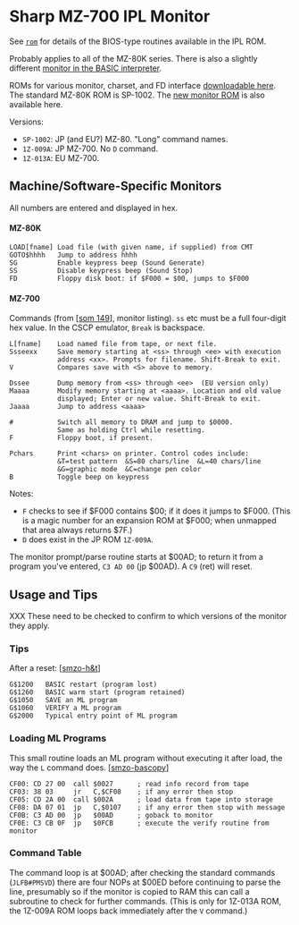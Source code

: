 Sharp MZ-700 IPL Monitor
========================

See [`rom`](rom.md) for details of the BIOS-type routines available in the
IPL ROM.

Probably applies to all of the MZ-80K series. There is also a slightly
different [monitor in the BASIC interpreter][basmon].

ROMs for various monitor, charset, and FD interface [downloadable
here][smzo-dldrom]. The standard MZ-80K ROM is SP-1002. The [new monitor
ROM][smzo-newmon] is also available here.

Versions:
- `SP-1002`: JP (and EU?) MZ-80. "Long" command names.
- `1Z-009A`: JP MZ-700. No `D` command.
- `1Z-013A`: EU MZ-700.


Machine/Software-Specific Monitors
----------------------------------

All numbers are entered and displayed in hex.

#### MZ-80K

    LOAD[fname] Load file (with given name, if supplied) from CMT
    GOTO$hhhh   Jump to address hhhh
    SG          Enable keypress beep (Sound Generate)
    SS          Disable keypress beep (Sound Stop)
    FD          Floppy disk boot: if $F000 = $00, jumps to $F000

#### MZ-700

Commands (from [[som 149]], monitor listing). `ss` etc must be a full
four-digit hex value. In the CSCP emulator, `Break` is backspace.

    L[fname]    Load named file from tape, or next file.
    Ssseexx     Save memory starting at <ss> through <ee> with execution
                address <xx>. Prompts for filename. Shift-Break to exit.
    V           Compares save with <S> above to memory.

    Dssee       Dump memory from <ss> through <ee>  (EU version only)
    Maaaa       Modify memory starting at <aaaa>. Location and old value
                displayed; Enter or new value. Shift-Break to exit.
    Jaaaa       Jump to address <aaaa>

    #           Switch all memory to DRAM and jump to $0000.
                Same as holding Ctrl while resetting.
    F           Floppy boot, if present.

    Pchars      Print <chars> on printer. Control codes include:
                &T=test pattern  &S=80 chars/line  &L=40 chars/line
                &G=graphic mode  &C=change pen color
    B           Toggle beep on keypress

Notes:
- `F` checks to see if $F000 contains $00; if it does it jumps to $F000.
  (This is a magic number for an expansion ROM at $F000; when unmapped
  that area always returns $7F.)
- `D` does exist in the JP ROM `1Z-009A`.

The monitor prompt/parse routine starts at $00AD; to return it from
a program you've entered, `C3 AD 00` (jp $00AD). A `C9` (ret) will reset.


Usage and Tips
--------------

XXX These need to be checked to confirm to which versions of the monitor
they apply.

### Tips

After a reset: [[smzo-h&t]]

    G$1200   BASIC restart (program lost)
    G$1260   BASIC warm start (program retained)
    G$1050   SAVE an ML program
    G$1060   VERIFY a ML program
    G$2000   Typical entry point of ML program

### Loading ML Programs

This small routine loads an ML program without executing it after load, the
way the `L` command does. [[smzo-bascopy]]

    CF00: CD 27 00  call $0027      ; read info record from tape
    CF03: 38 03     jr   C,$CF08    ; if any error then stop
    CF05: CD 2A 00  call $002A      ; load data from tape into storage
    CF08: DA 07 01  jp   C,$0107    ; if any error then stop with message
    CF0B: C3 AD 00  jp   $00AD      ; goback to monitor
    CF0E: C3 CB 0F  jp   $0FCB      ; execute the verify routine from monitor

### Command Table

The command loop is at $00AD; after checking the standard commands
(`JLFB#PMSVD`) there are four NOPs at $00ED before continuing to parse the
line, presumably so if the monitor is copied to RAM this can call a
subroutine to check for further commands. (This is only for 1Z-013A ROM,
the 1Z-009A ROM loops back immediately after the `V` command.)



<!-------------------------------------------------------------------->
[basmon]: https://archive.org/details/sharpmz700ownersmanual/page/n100/mode/1up?view=theater
[smzo-bascopy]: https://original.sharpmz.org/mz-700/basiccpy.htm
[smzo-dldrom]: https://original.sharpmz.org/mz-80k/dldrom.htm
[smzo-h&t]: https://original.sharpmz.org/mz-80k/tips.htm
[smzo-newmon]: https://original.sharpmz.org/mz-80k/newmoni.htm
[som 149]: https://archive.org/details/sharpmz700ownersmanual/page/n148/mode/1up?view=theater
